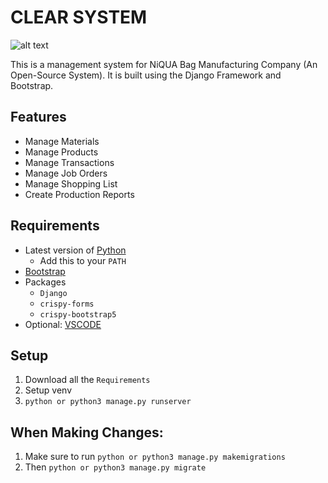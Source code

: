 # CLEAR SYSTEM
![alt text](https://github.com/firefirefire17/BAD-Project/blob/main/CLEAR%20LOGO%20(New).jpg)

This is a management system for NiQUA Bag Manufacturing Company (An Open-Source System). It is built using the Django Framework and Bootstrap.

## Features
- Manage Materials
- Manage Products
- Manage Transactions
- Manage Job Orders
- Manage Shopping List
- Create Production Reports

## Requirements
- Latest version of [Python](https://www.python.org/downloads/)
  - Add this to your ```PATH```
- [Bootstrap](https://getbootstrap.com/docs/4.0/getting-started/download/)
- Packages
  - ```Django```
  - ```crispy-forms```
  - ```crispy-bootstrap5```
- Optional: [VSCODE](https://code.visualstudio.com/download)

## Setup
1. Download all the ```Requirements```
2. Setup venv
3. ```python or python3 manage.py runserver```

## When Making Changes:
1. Make sure to run ```python or python3 manage.py makemigrations```
2. Then ```python or python3 manage.py migrate```
